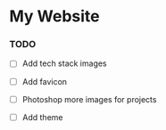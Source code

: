 # My Website



### TODO

- [ ] Add tech stack images
- [ ] Add favicon
- [ ] Photoshop more images for projects
- [ ] Add theme

